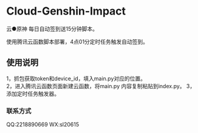 # Cloud-Genshin-Impact
云●原神 每日自动签到送15分钟脚本。

使用腾讯云函数脚本部署，4点01分定时任务触发自动签到。

## 使用说明
1，抓包获取token和device_id，填入main.py对应的位置。  
2，进入腾讯云函数页面新建云函数，将main.py 内容复制粘贴到index.py。
3，添加定时任务触发器。

### 联系方式
QQ:2218890669
WX:sl20615
